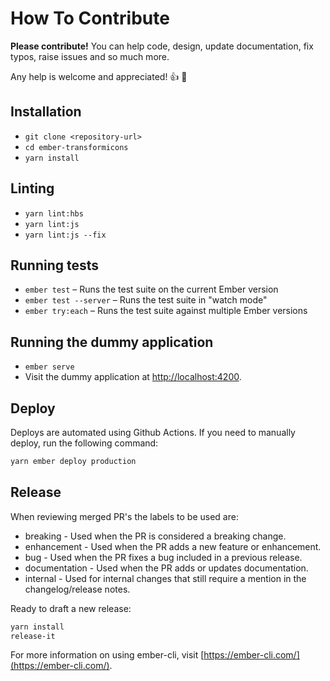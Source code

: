# How To Contribute

**Please contribute!** You can help code, design, update documentation, fix typos, raise issues and so much more.

Any help is welcome and appreciated! :+1: :tada:

## Installation

* `git clone <repository-url>`
* `cd ember-transformicons`
* `yarn install`

## Linting

* `yarn lint:hbs`
* `yarn lint:js`
* `yarn lint:js --fix`

## Running tests

* `ember test` – Runs the test suite on the current Ember version
* `ember test --server` – Runs the test suite in "watch mode"
* `ember try:each` – Runs the test suite against multiple Ember versions

## Running the dummy application

* `ember serve`
* Visit the dummy application at [http://localhost:4200](http://localhost:4200).

## Deploy

Deploys are automated using Github Actions. If you need to manually deploy, run the following command:

```sh
yarn ember deploy production
```

## Release

When reviewing merged PR's the labels to be used are:

* breaking - Used when the PR is considered a breaking change.
* enhancement - Used when the PR adds a new feature or enhancement.
* bug - Used when the PR fixes a bug included in a previous release.
* documentation - Used when the PR adds or updates documentation.
* internal - Used for internal changes that still require a mention in the
  changelog/release notes.

Ready to draft a new release:

```sh
yarn install
release-it
```

For more information on using ember-cli, visit [https://ember-cli.com/](https://ember-cli.com/).

